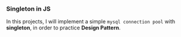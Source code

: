 ### Singleton in JS

In this projects, I will implement a simple `mysql connection pool` with **singleton**, in order to practice **Design Pattern**.
